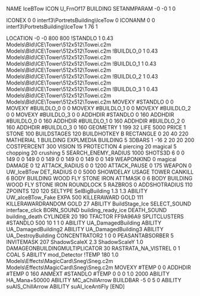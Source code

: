 NAME IceBTow
ICON U_FrnOf17
BUILDING
SETANMPARAM -0 -0 1 0

ICONEX 0 0 interf3\PortretsBuilding\IceTow 0
ICONANM 0 0 interf3\PortretsBuilding\IceTow 1 76 1

LOCATION -0 -0 800 800
!STANDLO      1 0.43 Models\Bld\ICE\Tower\512x512\Towei.c2m Models\Bld\ICE\Tower\512x512\Towei.c2m
!BUILDLO_0    1 0.43 Models\Bld\ICE\Tower\512x512\Towei.c2m Models\Bld\ICE\Tower\512x512\Towei.c2m
!BUILDLO_1    1 0.43 Models\Bld\ICE\Tower\512x512\Towei.c2m Models\Bld\ICE\Tower\512x512\Towei.c2m
!BUILDLO_2    1 0.43 Models\Bld\ICE\Tower\512x512\Towei.c2m Models\Bld\ICE\Tower\512x512\Towei.c2m
!BUILDLO_3    1 0.43 Models\Bld\ICE\Tower\512x512\Towei.c2m Models\Bld\ICE\Tower\512x512\Towei.c2m
MOVEXY #STANDLO   0 0
MOVEXY #BUILDLO_0 0 0
MOVEXY #BUILDLO_1 0 0
MOVEXY #BUILDLO_2 0 0
MOVEXY #BUILDLO_3 0 0
ADDHDIR #STANDLO 0 160
ADDHDIR #BUILDLO_0 0 160
ADDHDIR #BUILDLO_1 0 160
ADDHDIR #BUILDLO_2 0 160
ADDHDIR #BUILDLO_3 0 160
GEOMETRY 1 199 32
LIFE   5000
PRICE 1 STONE 100 
BUILDSTAGES 120
BUILDHOTKEY		B
RECTANGLE    0 20 40 220
MATHERIAL 1 BUILDING
EXPLMEDIA BUILDING 5
3DBARS 1 -16 2 20 20 200
COSTPERCENT 300
VISION 15
PROTECTION 4 piercing 20 magical 5 chopping 20 crushing 5
SEARCH_ENEMY_RADIUS 1000
SHOTS3D      6   0 0 149 0 0 149 0 0 149 0 0 149 0 0 149 0 0 149
WEAPONKIND 0 magical
DAMAGE         0 12
ATTACK_RADIUS  0 0 1200
ATTACK_PAUSE  0 175
WEAPON 	0 UW_IceBTow
DET_RADIUS 0 0 5000
SHOWDELAY
USAGE TOWER
CANKILL 6 BODY BUILDING WOOD FLY STONE IRON
ATTMASK 0 6 BODY BUILDING WOOD FLY STONE IRON
ROUNDLOCK 5
RAZBROS 0
ADDSHOTRADIUS 110
ZPOINTS 120 120
SELTYPE SelBigBuilding 1.3 1.3
ABILITY UW_aIceBTow_Fake
EXPA 500
KILLERAWARD             GOLD 111
KILLERAWARDRANDOM       GOLD 27
ABILITY BuildStage_Ice
SELECT_SOUND interface_click
BORN_SOUND building_ready_ice
DEATH_SOUND building_death
CYLINDER 20 190
TFACTOR FF9A96A9
SPLITCLUSTERS #STANDLO 500 10 1 1 0
ABILITY UA_DamagedBuilding
ABILITY UA_DamagedBuilding2
ABILITY UA_DamagedBuilding3
ABILITY UA_DestroyBuilding
CONCENTRATOR2 1 0 0
PEASANTABSORBER 5
INVITEMASK 207
ShadowScaleX 2.3
ShadowScaleY 1.0
DAMAGEONBUILDINGMULTIPLICATOR 30
RASTRATA_NA_VISTREL 0 1 COAL 5
ABILITY mod_Detector
!TEMP 180 1.0 Models\Effects\MagicCard\Sneg\Sneg.c2m Models\Effects\MagicCard\Sneg\Sneg.c2m
MOVEXY  #TEMP 0 0
ADDHDIR #TEMP 0 160
ANMEXT #STANDLO #TEMP 0 0 0 1.0 2000
ABILITY HA_Mana+50000
ABILITY MC_aChillArrow
BUILDBAR    -5 0 5 0 
ABILITY suAIS_ChillArrow
ABILITY suAI_IceAntiFly
[END]
